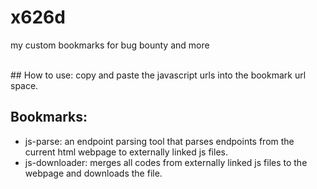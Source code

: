 # x626d
my custom bookmarks for bug bounty and more

<br>
## How to use:
copy and paste the javascript urls into the bookmark url space.


## Bookmarks:

- js-parse: an endpoint parsing tool that parses endpoints from the current html webpage to externally linked js files.
- js-downloader: merges all codes from externally linked js files to the webpage and downloads the file.
